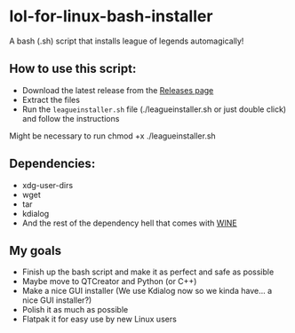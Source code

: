 # lol-for-linux-bash-installer
A bash (.sh) script that installs league of legends automagically! 

## How to use this script:
- Download the latest release from the [Releases page](https://github.com/kassindornelles/lol-for-linux-bash-installer/releases)
- Extract the files
- Run the `leagueinstaller.sh` file (./leagueinstaller.sh or just double click) and follow the instructions

Might be necessary to run chmod +x ./leagueinstaller.sh

## Dependencies:
- xdg-user-dirs
- wget
- tar
- kdialog 
- And the rest of the dependency hell that comes with [WINE](https://www.gloriouseggroll.tv/how-to-get-out-of-wine-dependency-hell/)

## My goals
- Finish up the bash script and make it as perfect and safe as possible
- Maybe move to QTCreator and Python (or C++)
- Make a nice GUI installer (We use Kdialog now so we kinda have... a nice GUI installer?)
- Polish it as much as possible
- Flatpak it for easy use by new Linux users
